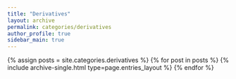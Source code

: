 ```yaml
---
title: "Derivatives"
layout: archive
permalink: categories/derivatives
author_profile: true
sidebar_main: true
---
```


{% assign posts = site.categories.derivatives %}
{% for post in posts %} {% include archive-single.html type=page.entries_layout %} {% endfor %}
